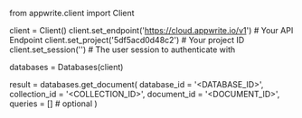 from appwrite.client import Client

client = Client()
client.set_endpoint('https://cloud.appwrite.io/v1') # Your API Endpoint
client.set_project('5df5acd0d48c2') # Your project ID
client.set_session('') # The user session to authenticate with

databases = Databases(client)

result = databases.get_document(
    database_id = '<DATABASE_ID>',
    collection_id = '<COLLECTION_ID>',
    document_id = '<DOCUMENT_ID>',
    queries = [] # optional
)
